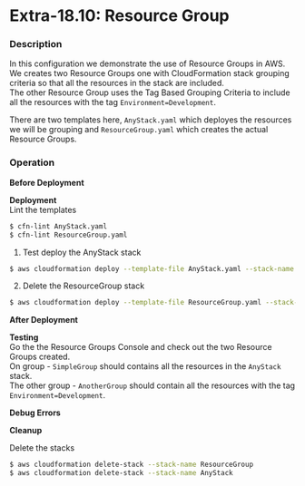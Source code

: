 # Extra-18.10: Resource Group

### Description

In this configuration we demonstrate the use of Resource Groups in AWS.  
We creates two Resource Groups one with CloudFormation stack grouping criteria so that all the resources in the stack are included.  
The other Resource Group uses the Tag Based Grouping Criteria to include all the resources with the tag `Environment=Development`.

There are two templates here, `AnyStack.yaml` which deployes the resources we will be grouping and `ResourceGroup.yaml` which creates the actual Resource Groups.

### Operation

**Before Deployment**

**Deployment**  
Lint the templates

```bash
$ cfn-lint AnyStack.yaml
$ cfn-lint ResourceGroup.yaml
```

1.  Test deploy the AnyStack stack

```bash
$ aws cloudformation deploy --template-file AnyStack.yaml --stack-name AnyStack  --capabilities CAPABILITY_NAMED_IAM
```

2. Delete the ResourceGroup stack

```bash
$ aws cloudformation deploy --template-file ResourceGroup.yaml --stack-name ResourceGroup
```

**After Deployment**

**Testing**  
Go the the Resource Groups Console and check out the two Resource Groups created.  
On group - `SimpleGroup` should contains all the resources in the `AnyStack` stack.  
The other group - `AnotherGroup` should contain all the resources with the tag `Environment=Development`.

**Debug Errors**

**Cleanup**

Delete the stacks

```bash
$ aws cloudformation delete-stack --stack-name ResourceGroup
$ aws cloudformation delete-stack --stack-name AnyStack
```
